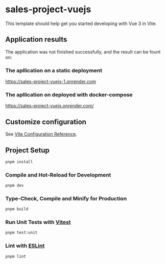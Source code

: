 # sales-project-vuejs

This template should help get you started developing with Vue 3 in Vite.

## Application results

The application was not finished successfully, and the result can be fount on:

### The apllication on a static deployment
https://sales-project-vuejs-1.onrender.com

### The apllication on deployed with docker-compose
https://sales-project-vuejs.onrender.com/

## Customize configuration

See [Vite Configuration Reference](https://vitejs.dev/config/).

## Project Setup

```sh
pnpm install
```

### Compile and Hot-Reload for Development

```sh
pnpm dev
```

### Type-Check, Compile and Minify for Production

```sh
pnpm build
```

### Run Unit Tests with [Vitest](https://vitest.dev/)

```sh
pnpm test:unit
```

### Lint with [ESLint](https://eslint.org/)

```sh
pnpm lint
```
